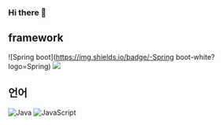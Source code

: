 ### Hi there 👋

<!--
**small-j/small-j** is a ✨ _special_ ✨ repository because its `README.md` (this file) appears on your GitHub profile.

Here are some ideas to get you started:

- 🔭 I’m currently working on ...
- 🌱 I’m currently learning ...
- 👯 I’m looking to collaborate on ...
- 🤔 I’m looking for help with ...
- 💬 Ask me about ...
- 📫 How to reach me: ...
- 😄 Pronouns: ...
- ⚡ Fun fact: ...
-->

## framework
![Spring boot](https://img.shields.io/badge/-Spring boot-white?logo=Spring)
![](https://img.shields.io/badge/-Vue.js-white?labelColor=white&logo=Vue.js)


## 언어
![Java](https://img.shields.io/badge/-Java-black?logo=Java)
![JavaScript](https://img.shields.io/badge/-JavaScript-black?logo=JavaScript)
